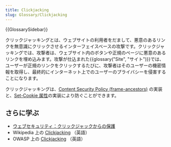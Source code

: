 ```yaml
---
title: Clickjacking
slug: Glossary/Clickjacking
---
```


{{GlossarySidebar}}

クリックジャッキングとは、ウェブサイトの利用者をだまして、悪意のあるリンクを無意識にクリックさせるインターフェイスベースの攻撃です。クリックジャッキングでは、攻撃者は、ウェブサイト内のボタンや正規のページに悪意のあるリンクを埋め込みます。攻撃が仕込まれた{{glossary("Site", "サイト")}}では、ユーザーが正規のリンクをクリックするたびに、攻撃者はそのユーザーの機密情報を取得し、最終的にインターネット上でのユーザーのプライバシーを侵害することになります。

クリックジャッキングは、[Content Security Policy (frame-ancestors)](/ja/docs/Web/HTTP/Headers/Content-Security-Policy/frame-ancestors) の実装と、[Set-Cookie 属性](/ja/docs/Web/HTTP/Headers/Set-Cookie#属性)の実装により防ぐことができます。

## さらに学ぶ

- [ウェブセキュリティ：クリックジャックからの保護](/ja/docs/Web/Security#クリックジャックからの保護)
- Wikipedia 上の [Clickjacking](https://en.wikipedia.org/wiki/Clickjacking) （英語）
- OWASP 上の [Clickjacking](https://owasp.org/www-community/attacks/Clickjacking) （英語）
